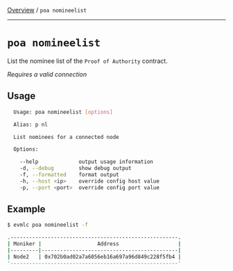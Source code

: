 [Overview](README.md) / `poa nomineelist`

---

# `poa nomineelist`

List the nominee list of the `Proof of Authority` contract.

_*Requires a valid connection*_

## Usage

```bash
  Usage: poa nomineelist [options]

  Alias: p nl

  List nominees for a connected node

  Options:

    --help             output usage information
    -d, --debug        show debug output
    -f, --formatted    format output
    -h, --host <ip>    override config host value
    -p, --port <port>  override config port value
```

## Example

```bash
$ evmlc poa nomineelist -f

.------------------------------------------------------.
| Moniker |                  Address                   |
|---------|--------------------------------------------|
| Node2   | 0x702b0ad02a7a6056eb16a697a96d849c228f5fb4 |
'------------------------------------------------------'
```

